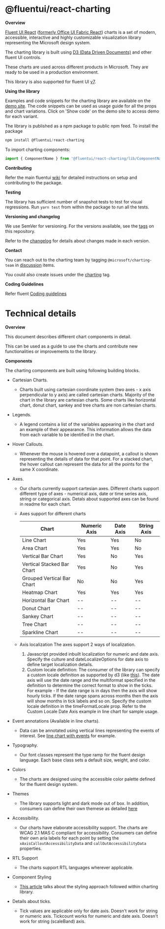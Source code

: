 # @fluentui/react-charting

**Overview**

[Fluent UI React](https://developer.microsoft.com/en-us/fluentui)
([formerly Office UI Fabric React](https://developer.microsoft.com/en-us/office/blogs/ui-fabric-is-evolving-into-fluent-ui/)) charts is a set of modern, accessible, interactive and highly customizable visualization library representing the Microsoft design system.

The charting library is built using [D3 (Data Driven Documents)](https://github.com/d3/d3) and other fluent UI controls.

These charts are used across different products in Microsoft. They are ready to be used in a production environment.

This library is also supported for fluent UI [v7](https://github.com/microsoft/fluentui/tree/7.0).

**Using the library**

Examples and code snippets for the charting library are available on the [demo site](https://aka.ms/fluentcharting).
The code snippets can be used as usage guide for all the props and chart variations. Click on 'Show code' on the demo site to access demo for each variant.

The library is published as a npm package to public npm feed. To install the package

```js
npm install @fluentui/react-charting
```

To import charting components:

```js
import { ComponentName } from '@fluentui/react-charting/lib/ComponentName';
```

**Contributing**

Refer the main fluentui [wiki](https://github.com/microsoft/fluentui/wiki) for detailed instructions on setup and contributing to the package.

**Testing**

The library has sufficient number of snapshot tests to test for visual regressions.
Run `yarn test` from within the package to run all the tests.

**Versioning and changelog**

We use SemVer for versioning. For the versions available, see the [tags](https://github.com/microsoft/fluentui/tags) on this repository.

Refer to the [changelog](https://github.com/microsoft/fluentui/blob/master/packages/react-charting/CHANGELOG.md) for details about changes made in each version.

**Contact**

You can reach out to the charting team by tagging `@microsoft/charting-team` in [discussion](https://github.com/microsoft/fluentui/discussions) items.

You could also create issues under the [charting](https://github.com/microsoft/fluentui/labels/Package:%20charting) tag.

**Coding Guidelines**

Refer fluent [Coding guidelines](https://github.com/microsoft/fluentui/wiki/Coding-Style)

# Technical details

**Overview**

This document describes different chart components in detail.

This can be used as a guide to use the charts and contribute new functionalities or improvements to the library.

**Components**

The charting components are built using following building blocks.

- Cartesian Charts.

  - Charts built using cartesian coordinate system (two axes - x axis perpendicular to y axis) are called cartesian charts. Majority of the chart in the library are cartesian charts. Some charts like horizontal chart, donut chart, sankey and tree charts are non cartesian charts.

- Legends.

  - A legend contains a list of the variables appearing in the chart and an example of their appearance. This information allows the data from each variable to be identified in the chart.

- Hover Callouts.

  - Whenever the mouse is hovered over a datapoint, a callout is shown representing the details of data for that point. For a stacked chart, the hover callout can represent the data for all the points for the same X coordinate.

- Axes.

  - Our charts currently support cartesian axes. Different charts support different type of axes - numerical axis, date or time series axis, string or categorical axis. Detals about supported axes can be found in readme for each chart.

  - Axes support for different charts

    | Chart                      | Numeric Axis | Date Axis | String Axis |
    | -------------------------- | ------------ | --------- | ----------- |
    | Line Chart                 | Yes          | Yes       | No          |
    | Area Chart                 | Yes          | Yes       | No          |
    | Vertical Bar Chart         | Yes          | No        | Yes         |
    | Vertical Stacked Bar Chart | Yes          | No        | Yes         |
    | Grouped Vertical Bar Chart | No           | No        | Yes         |
    | Heatmap Chart              | Yes          | Yes       | Yes         |
    | Horizontal Bar Chart       | --           | --        | --          |
    | Donut Chart                | --           | --        | --          |
    | Sankey Chart               | --           | --        | --          |
    | Tree Chart                 | --           | --        | --          |
    | Sparkline Chart            | --           | --        | --          |

  - Axis localization
    The axes support 2 ways of localization.
    1. Javascript provided inbuilt localization for numeric and date axis. Specify the culture and dateLocalizeOptions for date axis to define target localization details.
    2. Custom locale definition: The consumer of the library can specify a custom locale definition as supported by d3 (like [this](https://github.com/d3/d3-time-format/blob/main/locale/en-US.json)). The date axis will use the date range and the multiformat specified in the definition to determine the correct format to show in the ticks. For example - If the date range is in days then the axis will show hourly ticks. If the date range spans across months then the axis will show months in tick labels and so on.
       Specify the custom locale definition in the timeFormatLocale prop.
       Refer to the Custom Locale Date Axis example in line chart for sample usage.

- Event annotations (Available in line charts).

  - Data can be annotated using vertical lines representing the events of interest. See [line chart with events](https://fluentuipr.z22.web.core.windows.net/heads/master/react-charting/demo/index.html#/examples/linechart#Variants) for example.

- Typography.

  - Our font classes represent the type ramp for the fluent design language. Each base class sets a default size, weight, and color.

- Colors

  - The charts are designed using the accessible color palette defined for the fluent design system.

- Themes

  - The library supports light and dark mode out of box. In addition, consumers can define their own themese as detailed [here](https://github.com/microsoft/fluentui/wiki/Theming)

- Accessibility.

  - Our charts have elaborate accessibility support. The charts are WCAG 2.1 MAS C compliant for accessibility.
    Consumers can define their own aria labels for each point by setting the `xAxisCalloutAccessibilityData` and `callOutAccessibilityData` properties.

- RTL Support

  - The charts support RTL languages wherever applicable.

- Component Styling

  - [This article](https://github.com/microsoft/fluentui/wiki/Component-Styling) talks about the styling approach followed within charting library.

- Details about ticks.
  - Tick values are applicable only for date axis. Doesn't work for string or numeric axis.
    Tickcount works for numeric and date axis. Doesn't work for string (scaleBand) axis.
